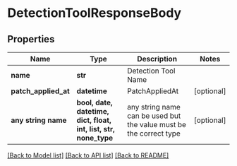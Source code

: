 # DetectionToolResponseBody


## Properties
Name | Type | Description | Notes
------------ | ------------- | ------------- | -------------
**name** | **str** | Detection Tool Name | 
**patch_applied_at** | **datetime** | PatchAppliedAt | [optional] 
**any string name** | **bool, date, datetime, dict, float, int, list, str, none_type** | any string name can be used but the value must be the correct type | [optional]

[[Back to Model list]](../README.md#documentation-for-models) [[Back to API list]](../README.md#documentation-for-api-endpoints) [[Back to README]](../README.md)


